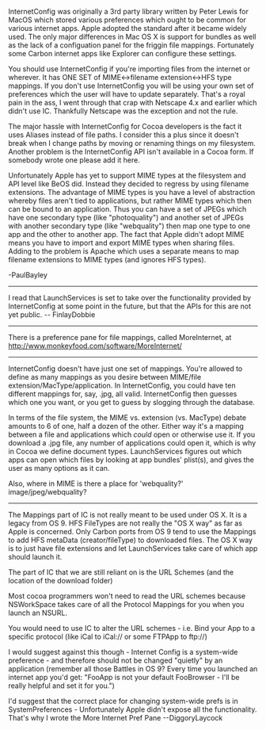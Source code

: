 

InternetConfig was originally a 3rd party library written by Peter Lewis for MacOS which stored various preferences which ought to be common for various internet apps. Apple adopted the standard after it became widely used. The only major differences in Mac OS X is support for bundles as well as the lack of a configuation panel for the friggin file mappings. Fortunately some Carbon internet apps like Explorer can configure these settings.

You should use InternetConfig if you're importing files from the internet or wherever. It has ONE SET of MIME<->filename extension<->HFS type mappings. If you don't use InternetConfig you will be using your own set of preferences which the user will have to update separately. That's a royal pain in the ass, I went through that crap with Netscape 4.x and earlier which didn't use IC. Thankfully Netscape was the exception and not the rule.

The major hassle with InternetConfig for Cocoa developers is the fact it uses Aliases instead of file paths. I consider this a plus since it doesn't break when I change paths by moving or renaming things on my filesystem. Another problem is the InternetConfig API isn't available in a Cocoa form. If somebody wrote one please add it here.

Unfortunately Apple has yet to support MIME types at the filesystem and API level like BeOS did. Instead they decided to regress by using filename extensions. The advantage of MIME types is you have a level of abstraction whereby files aren't tied to applications, but rather MIME types which then can be bound to an application. Thus you can have a set of JPEGs which have one secondary type (like "photoquality") and another set of JPEGs with another secondary type (like "webquality") then map one type to one app and the other to another app. The fact that Apple didn't adopt MIME means you have to import and export MIME types when sharing files. Adding to the problem is Apache which uses a separate means to map filename extensions to MIME types (and ignores HFS types).

-PaulBayley

----

I read that LaunchServices is set to take over the functionality provided by InternetConfig at some point in the future, but that the APIs for this are not yet public. -- FinlayDobbie

----
There is a preference pane for file mappings, called MoreInternet, at http://www.monkeyfood.com/software/MoreInternet/

----

InternetConfig doesn't have just one set of mappings. You're allowed to define as many mappings as you desire between MIME/file extension/MacType/application. In InternetConfig, you could have ten different mappings for, say, .jpg, all valid. InternetConfig then guesses which one you want, or you get to guess by slogging through the database.

In terms of the file system, the MIME vs. extension (vs. MacType) debate amounts to 6 of one, half a dozen of the other. Either way it's a mapping between a file and applications which *could* open or otherwise use it. If you download a .jpg file, any number of applications could open it, which is why in Cocoa we define document types. LaunchServices figures out which apps can open which files by looking at app bundles' plist(s), and gives the user as many options as it can.

Also, where in MIME is there a place for 'webquality?' image/jpeg/webquality?

----

The Mappings part of IC is not really meant to be used under OS X.  It is a legacy from OS 9.  HFS FileTypes are not really the "OS X way" as far as Apple is concerned.  Only Carbon ports from OS 9 tend to use the Mappings to add HFS metaData (creator/fileType) to downloaded files.   The OS X way is to just have file extensions and let LaunchServices take care of which app should launch it.

The part of IC that we are still reliant on is the URL Schemes (and the location of the download folder)

Most cocoa programmers won't need to read the URL schemes because NSWorkSpace takes care of all the Protocol Mappings for you when you launch an NSURL.

You would need to use IC to alter the URL schemes - i.e. Bind your App to a specific protocol (like iCal to iCal://  or some FTPApp to ftp://)

I would suggest against this though - Internet Config is a system-wide preference - and therefore should not be changed "quietly" by an application (remember all those Battles in OS 9?  Every time you launched an internet app you'd get: "FooApp is not your default FooBrowser - I'll be really helpful and set it for you.")

I'd suggest that the correct place for changing system-wide prefs is in SystemPreferences - Unfortunately Apple didn't expose all the functionality.   That's why I wrote the More Internet Pref Pane
--DiggoryLaycock
